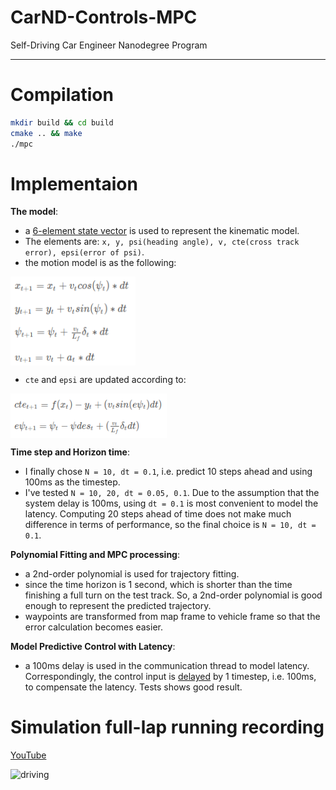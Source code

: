 # CarND-Controls-MPC
Self-Driving Car Engineer Nanodegree Program

---

# Compilation

```bash
mkdir build && cd build
cmake .. && make
./mpc
```

# Implementaion

__The model__:
* a [6-element state vector](https://github.com/bo-rc/CarND-MPC-Project/blob/master/src/MPC.cpp#L124) is used to represent the kinematic model.
 * The elements are: `x, y, psi(heading angle), v, cte(cross track error), epsi(error of psi)`.
* the motion model is as the following:

<img src="vehicle-model.png" width="200" align="center">

* `cte` and `epsi` are updated according to: 

<img src="error-update.png" width="250" align="center">

__Time step and Horizon time__:
* I finally chose `N = 10, dt = 0.1`, i.e. predict 10 steps ahead and using 100ms as the timestep.
 * I've tested `N = 10, 20, dt = 0.05, 0.1`. Due to the assumption that the system delay is 100ms, using `dt = 0.1` is most convenient to model the latency. Computing 20 steps ahead of time does not make much difference in terms of performance, so the final choice is `N = 10, dt = 0.1`.
 
__Polynomial Fitting and MPC processing__:
* a 2nd-order polynomial is used for trajectory fitting.
 * since the time horizon is 1 second, which is shorter than the time finishing a full turn on the test track. So, a 2nd-order polynomial is good enough to represent the predicted trajectory.
* waypoints are transformed from map frame to vehicle frame so that the error calculation becomes easier.

__Model Predictive Control with Latency__:
* a 100ms delay is used in the communication thread to model latency. Correspondingly, the control input is [delayed](https://github.com/bo-rc/CarND-MPC-Project/blob/master/src/MPC.cpp#L117) by 1 timestep, i.e. 100ms, to compensate the latency. Tests shows good result.

# Simulation full-lap running recording

[YouTube](https://youtu.be/cYjQrQfE9Ag)

![driving](mpc-driving.gif)
